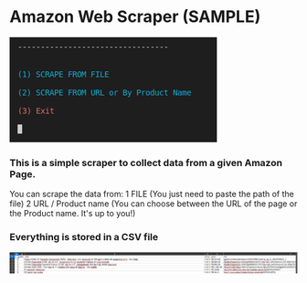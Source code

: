 # Amazon Web Scraper (SAMPLE)

![screenshot start](/screenshots/1.png)

### This is a simple scraper to collect data from a given Amazon Page.
You can scrape the data from:
1 FILE (You just need to paste the path of the file)
2 URL / Product name (You can choose between the URL of the page or the Product name. It's up to you!)

### Everything is stored in a CSV file
![screenshot csv](/screenshots/2.png)

